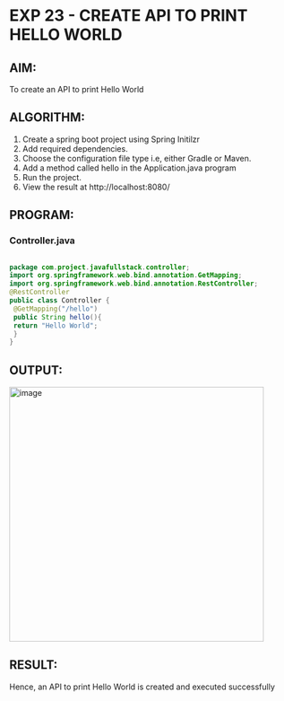 # EXP 23 - CREATE API TO PRINT HELLO WORLD

## AIM:
To create an API to print Hello World

## ALGORITHM:
1) Create a spring boot project using Spring Initilzr
2) Add required dependencies.
3) Choose the configuration file type i.e, either Gradle or Maven.
4) Add a method called hello in the Application.java program
5) Run the project.
6) View the result at http://localhost:8080/

## PROGRAM:
### Controller.java
```java

package com.project.javafullstack.controller;
import org.springframework.web.bind.annotation.GetMapping;
import org.springframework.web.bind.annotation.RestController;
@RestController
public class Controller {
 @GetMapping("/hello")
 public String hello(){
 return "Hello World";
 }
}

```

## OUTPUT:
<img width="454" alt="image" src="https://github.com/Monisha-11/API-TO-PRINT-HELLO-WORLD/assets/93427240/6b178230-b556-4827-a8fb-2edc967d8d8e">

## RESULT:
Hence, an API to print Hello World is created and executed successfully





